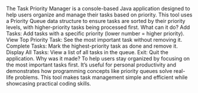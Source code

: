 The Task Priority Manager is a console-based Java application designed to help users organize and manage their tasks based on priority. This tool uses a Priority Queue data structure to ensure tasks are sorted by their priority levels, with higher-priority tasks being processed first.
What can it do?
Add Tasks: Add tasks with a specific priority (lower number = higher priority).
View Top Priority Task: See the most important task without removing it.
Complete Tasks: Mark the highest-priority task as done and remove it.
Display All Tasks: View a list of all tasks in the queue.
Exit: Quit the application.
Why was it made?
To help users stay organized by focusing on the most important tasks first. It’s useful for personal productivity and demonstrates how programming concepts like priority queues solve real-life problems.
This tool makes task management simple and efficient while showcasing practical coding skills.
